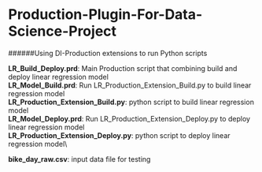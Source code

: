 # Production-Plugin-For-Data-Science-Project

######Using DI-Production extensions to run Python scripts

**LR_Build_Deploy.prd**: Main Production script that combining build and deploy linear regression model\
**LR_Model_Build.prd**: Run LR_Production_Extension_Build.py to build linear regression model\
**LR_Production_Extension_Build.py**: python script to build linear regression model\
**LR_Model_Deploy.prd**: Run LR_Production_Extension_Deploy.py to deploy linear regression model\
**LR_Production_Extension_Deploy.py**: python script to deploy linear regression model\

**bike_day_raw.csv**: input data file for testing

